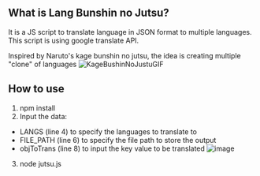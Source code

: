 ## What is Lang Bunshin no Jutsu?
It is a JS script to translate language in JSON format to multiple languages.
This script is using google translate API.

Inspired by Naruto's kage bunshin no jutsu, the idea is creating multiple "clone" of languages
![KageBushinNoJustuGIF](https://github.com/user-attachments/assets/82179273-f113-4c13-a6c8-55edb9d64957)

## How to use
1. npm install
2. Input the data:
- LANGS (line 4) to specify the languages to translate to
- FILE_PATH (line 6) to specify the file path to store the output
- objToTrans (line 8) to input the key value to be translated
![image](https://github.com/user-attachments/assets/ded07434-d957-40fb-a61d-82b63c76856e)
3. node jutsu.js
